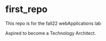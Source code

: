 # first_repo
This repo is for the fall22 webApplications lab

Aspired to become a Technology Architect.
